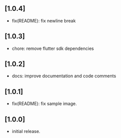 ## [1.0.4]

- fix(README): fix newline break
## [1.0.3]

- chore: remove flutter sdk dependencies
## [1.0.2]

- docs: improve documentation and code comments
## [1.0.1]

- fix(README): fix sample image.
## [1.0.0]

- initial release.
